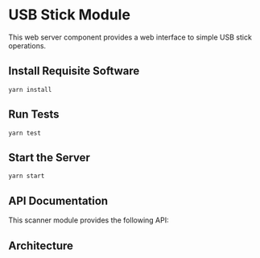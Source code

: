 # USB Stick Module

This web server component provides a web interface to simple USB stick operations.

## Install Requisite Software

```
yarn install
```

## Run Tests

```
yarn test
```

## Start the Server

```
yarn start
```

## API Documentation

This scanner module provides the following API:


## Architecture



